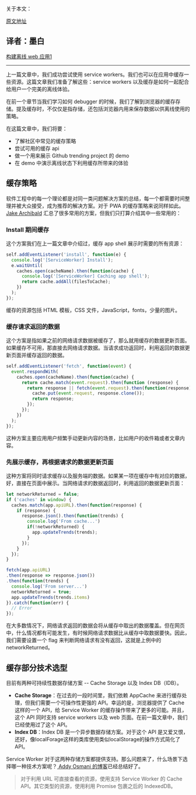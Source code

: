 关于本文：

[原文地址](https://scotch.io/tutorials/build-an-offline-git-trending-pwa-part-2-caching-and-offline)


译者：墨白
------
[构建离线 web 应用1](https://github.com/Ge-yuan-jun/gittrends-pwa/blob/master/articles/%E6%9E%84%E5%BB%BA%E7%A6%BB%E7%BA%BFweb%E5%BA%94%E7%94%A81.md)

------

上一篇文章中，我们成功尝试使用 service workers。我们也可以在应用中缓存一些资源。这篇文章我们准备了解这些：service workers 以及缓存是如何一起配合给用户一个完美的离线体验。

在前一个章节当我们学习如何 debugger 的时候，我们了解到浏览器的缓存存储。提及缓存时，不仅仅是指存储，还包括浏览器内用来保存数据以供离线使用的策略。

在这篇文章中，我们将要：
- 了解社区中常见的缓存策略
- 尝试可用的缓存 api
- 做一个用来展示 Github trending project 的 demo
- 在 demo 中演示离线状态下利用缓存所带来的体验

## 缓存策略

软件工程中的每一个理论都是对同一类问题解决方案的总结，每一个都需要时间整理并被大众接受，成为推荐的解决方案。对于 PWA 的缓存策略来说同样如此。[Jake Archibald](https://jakearchibald.com/) 汇总了很多常用的方案，但我们只打算介绍其中一些常用的：

### Install 期间缓存

这个方案我们在上一篇文章中介绍过，缓存 app shell 展示时需要的所有资源：

```js
self.addEventListener('install', function(e) {
  console.log('[ServiceWorker] Install');
  e.waitUntil(
    caches.open(cacheName).then(function(cache) {
      console.log('[ServiceWorker] Caching app shell');
      return cache.addAll(filesToCache);
    })
  );
});
```

缓存的资源包括 HTML 模板，CSS 文件，JavaScript，fonts，少量的图片。

### 缓存请求返回的数据

这个方案是指如果之前的网络请求数据被缓存了，那么就用缓存的数据更新页面。如果缓存不可用，那直接去网络请求数据。当请求成功返回时，利用返回的数据更新页面并缓存返回的数据。

```js
self.addEventListener('fetch', function(event) {
  event.respondWith(
    caches.open(cacheName).then(function(cache) {
      return cache.match(event.request).then(function (response) {
        return response || fetch(event.request).then(function(response) {
          cache.put(event.request, response.clone());
          return response;
        });
      });
    })
  );
});
```

这种方案主要应用用户频繁手动更新内容的场景，比如用户的收件箱或者文章内容。

### 先展示缓存，再根据请求的数据更新页面

这种方案将同时请求缓存以及服务端的数据。如果某一项在缓存中有对应的数据，好，直接在页面中展示。当网络请求的数据返回时，利用返回的数据更新页面：

```js
let networkReturned = false;
if ('caches' in window) {
  caches.match(app.apiURL).then(function(response) {
    if (response) {
      response.json().then(function(trends) {
        console.log('From cache...')
        if(!networkReturned) {
          app.updateTrends(trends);
        }
      });
    }
  });
}

fetch(app.apiURL)
.then(response => response.json())
.then(function(trends) {
  console.log('From server...')
  networkReturned = true;
  app.updateTrends(trends.items)
}).catch(function(err) {
  // Error
});
```

在大多数情况下，网络请求返回的数据会将从缓存中取出的数据覆盖。但在网页中，什么情况都有可能发生，有时候网络请求数据比从缓存中取数据要快。因此，我们需要设置一个 flag 来判断网络请求有没有返回，这就是上例中的 networkReturned。

## 缓存部分技术选型

目前有两种可持续性数据存储方案 -- Cache Storage 以及 Index DB（IDB）。

- **Cache Storage**：在过去的一段时间里，我们依赖 AppCache 来进行缓存处理，但我们需要一个可操作性更强的 API。幸运的是，浏览器提供了 Cache 这样的一个 API，给 Service Worker 的缓存操作带来了更多的可能。并且，这个 API 同时支持 service workers 以及 web 页面。在前一篇文章中，我们已经使用过了这个 API。
- **Index DB**：Index DB 是一个异步数据存储方案。对于这个 API 是又爱又恨，还好，像localForage这样的类库使用类似localStorage的操作方式简化了API。

Service Worker 对于这两种存储方案都提供支持。那么问题来了，什么场景下选择哪一种技术方案呢？[ Addy Osmani 的博客](https://medium.com/dev-channel/offline-storage-for-progressive-web-apps-70d52695513c)已经总结好了。

> 对于利用 URL 可直接查看的资源，使用支持 Service Worker 的 Cache API。其它类型的资源，使用利用 Promise 包裹之后的 IndexedDB。